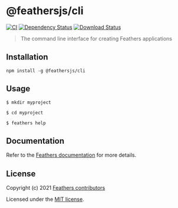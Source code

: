 # @feathersjs/cli

[![CI](https://github.com/feathersjs/feathers/workflows/CI/badge.svg)](https://github.com/feathersjs/feathers/actions?query=workflow%3ACI)
[![Dependency Status](https://img.shields.io/david/feathersjs/feathers.svg?style=flat-square&path=packages/socketio)](https://david-dm.org/feathersjs/feathers?path=packages/cli)
[![Download Status](https://img.shields.io/npm/dm/@feathersjs/cli.svg?style=flat-square)](https://www.npmjs.com/package/@feathersjs/cli)

> The command line interface for creating Feathers applications

## Installation

```
npm install -g @feathersjs/cli
```

## Usage

```
$ mkdir myproject

$ cd myproject

$ feathers help
```

## Documentation

Refer to the [Feathers documentation](https://docs.feathersjs.com) for more details.

## License

Copyright (c) 2021 [Feathers contributors](https://github.com/feathersjs/feathers/graphs/contributors)

Licensed under the [MIT license](LICENSE).
